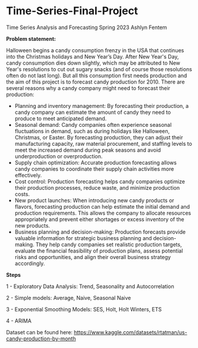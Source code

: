 # Time-Series-Final-Project
Time Series Analysis and Forecasting
Spring 2023
Ashlyn Fentem

**Problem statement:**

Halloween begins a candy consumption frenzy in the USA that continues into the Christmas holidays and New Year’s Day. After New Year's Day, candy consumption dies down slightly, which may be attributed to New Year's resolutions to cut out sugary snacks (and of course those resolutions often do not last long). But all this consumption first needs production and the aim of this project is to forecast candy production for 2010. There are several reasons why a candy company might need to forecast their production:
- Planning and inventory management: By forecasting their production, a candy company can estimate the amount of candy they need to produce to meet anticipated demand. 
- Seasonal demand: Candy companies often experience seasonal fluctuations in demand, such as during holidays like Halloween, Christmas, or Easter. By forecasting production, they can adjust their manufacturing capacity, raw material procurement, and staffing levels to meet the increased demand during peak seasons and avoid underproduction or overproduction.
- Supply chain optimization: Accurate production forecasting allows candy companies to coordinate their supply chain activities more effectively.
- Cost control: Production forecasting helps candy companies optimize their production processes, reduce waste, and minimize production costs.
- New product launches: When introducing new candy products or flavors, forecasting production can help estimate the initial demand and production requirements. This allows the company to allocate resources appropriately and prevent either shortages or excess inventory of the new products.
- Business planning and decision-making: Production forecasts provide valuable information for strategic business planning and decision-making. They help candy companies set realistic production targets, evaluate the financial feasibility of production plans, assess potential risks and opportunities, and align their overall business strategy accordingly.



**Steps**

  1 - Exploratory Data Analysis: Trend, Seasonality and Autocorrelation
   
  2 - Simple models: Average, Naive, Seasonal Naive 
  
  3 - Exponential Smoothing Models: SES, Holt, Holt Winters, ETS 
  
  4 - ARIMA

Dataset can be found here: https://www.kaggle.com/datasets/rtatman/us-candy-production-by-month


